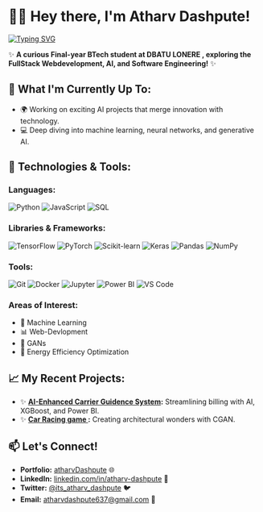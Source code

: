 # 👩‍💻 Hey there, I'm **Atharv Dashpute**!

[![Typing SVG](https://readme-typing-svg.herokuapp.com?color=%23F76C6C&lines=Web+Development+%7C+AI+Enthusiast+%7C+Software+Engineer)](https://git.io/typing-svg)

✨ **A curious Final-year BTech student at DBATU LONERE , exploring the FullStack Webdevelopment, AI, and Software Engineering!** ✨

## 🌱 **What I'm Currently Up To:**
- 🌍 Working on exciting AI projects that merge innovation with technology.
- 💻 Deep diving into machine learning, neural networks, and generative AI.

## 🔧 **Technologies & Tools:**

### Languages:
![Python](https://img.shields.io/badge/-Python-FFD43B?style=flat-square&logo=python&logoColor=blue)
![JavaScript](https://img.shields.io/badge/-JavaScript-F7DF1E?style=flat-square&logo=javascript&logoColor=black)
![SQL](https://img.shields.io/badge/-SQL-4479A1?style=flat-square&logo=postgresql&logoColor=white)

### Libraries & Frameworks:
![TensorFlow](https://img.shields.io/badge/-TensorFlow-FF6F00?style=flat-square&logo=tensorflow&logoColor=white)
![PyTorch](https://img.shields.io/badge/-PyTorch-EE4C2C?style=flat-square&logo=pytorch&logoColor=white)
![Scikit-learn](https://img.shields.io/badge/-Scikit--learn-F7931E?style=flat-square&logo=scikit-learn&logoColor=white)
![Keras](https://img.shields.io/badge/-Keras-D00000?style=flat-square&logo=keras&logoColor=white)
![Pandas](https://img.shields.io/badge/-Pandas-150458?style=flat-square&logo=pandas&logoColor=white)
![NumPy](https://img.shields.io/badge/-NumPy-013243?style=flat-square&logo=numpy&logoColor=white)

### Tools:
![Git](https://img.shields.io/badge/-Git-F05032?style=flat-square&logo=git&logoColor=white)
![Docker](https://img.shields.io/badge/-Docker-2496ED?style=flat-square&logo=docker&logoColor=white)
![Jupyter](https://img.shields.io/badge/-Jupyter-F37626?style=flat-square&logo=jupyter&logoColor=white)
![Power BI](https://img.shields.io/badge/-Power%20BI-F2C811?style=flat-square&logo=power-bi&logoColor=black)
![VS Code](https://img.shields.io/badge/-VS%20Code-007ACC?style=flat-square&logo=visual-studio-code&logoColor=white)

### Areas of Interest:
- 🧠 Machine Learning
- 📊 Web-Devlopment 
- 🎨 GANs
- 🌿 Energy Efficiency Optimization

## 📈 **My Recent Projects:**
- ✨ **[AI-Enhanced Carrier Guidence System](https://atharvdashpute.github.io/Ai-Enhanced-Carrier-Guidelnce-System/):** Streamlining billing with AI, XGBoost, and Power BI.
- ✨ **[Car Racing game ]([https://github.com/your-repo-link](https://atharvdashpute.github.io/Car-racing-game/)):** Creating architectural wonders with CGAN.


## 📫 **Let's Connect!**
- **Portfolio:** [atharvDashpute]() 🌐
- **LinkedIn:** [linkedin.com/in/atharv-dashpute](https://www.linkedin.com/in/atharv-dashpute-94bba8257/) 💼
- **Twitter:** [@its_atharv_dashpute]((https://www.threads.com/@its_atharv_dashpute?xmt=AQF0ALhuk1dI9RGRg9EvdOUrc8bNPtwNrujEkavwpeZmEj0)) 🐦
- **Email:** atharvdashpute637@gmail.com 📧
